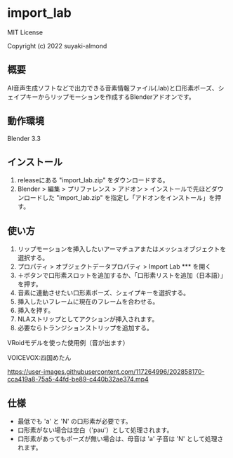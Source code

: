 # import_lab

MIT License

Copyright (c) 2022 suyaki-almond

## 概要

AI音声生成ソフトなどで出力できる音素情報ファイル(.lab)と口形素ポーズ、シェイプキーからリップモーションを作成するBlenderアドオンです。

## 動作環境
Blender 3.3

## インストール
1. releaseにある "import_lab.zip" をダウンロードする。
1. Blender > 編集 > プリファレンス > アドオン > インストールで先ほどダウンロードした "import_lab.zip" を指定し「アドオンをインストール」を押す。

## 使い方
1. リップモーションを挿入したいアーマチュアまたはメッシュオブジェクトを選択する。
1. プロパティ > オブジェクトデータプロパティ > Import Lab *** を開く
1. ＋ボタンで口形素スロットを追加するか、「口形素リストを追加（日本語）」を押す。
1. 音素に連動させたい口形素ポーズ、シェイプキーを選択する。
1. 挿入したいフレームに現在のフレームを合わせる。
1. 挿入を押す。
1. NLAストリップとしてアクションが挿入されます。
1. 必要ならトランジションストリップを追加する。

VRoidモデルを使った使用例（音が出ます）

VOICEVOX:四国めたん

https://user-images.githubusercontent.com/117264996/202858170-cca419a8-75a5-44fd-be89-c440b32ae374.mp4

## 仕様
* 最低でも 'a' と 'N' の口形素が必要です。
* 口形素がない場合は空白（'pau'）として処理されます。
* 口形素があってもポーズが無い場合は、母音は 'a' 子音は 'N' として処理されます。
